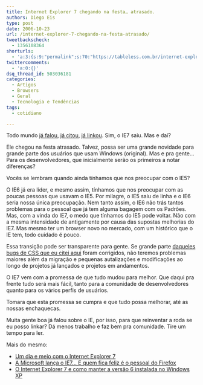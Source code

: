 ```yaml
---
title: Internet Explorer 7 chegando na festa… atrasado.
authors: Diego Eis
type: post
date: 2006-10-23
url: /internet-explorer-7-chegando-na-festa-atrasado/
tweetbackscheck:
  - 1356108364
shorturls:
  - 'a:3:{s:9:"permalink";s:70:"https://tableless.com.br/internet-explorer-7-chegando-na-festa-atrasado";s:7:"tinyurl";s:26:"https://tinyurl.com/3h3unmr";s:4:"isgd";s:19:"https://is.gd/gAW9De";}'
twittercomments:
  - 'a:0:{}'
dsq_thread_id: 503036181
categories:
  - Artigos
  - Browsers
  - Geral
  - Tecnologia e Tendências
tags:
  - cotidiano

---
```

Todo mundo [já falou][1], [já citou][2], [já linkou][3]. Sim, o IE7 saiu. Mas e daí?

Ele chegou na festa atrasado. Talvez, possa ser uma grande novidade para grande parte dos usuários que usam Windows (original). Mas e pra gente&#8230; Para os desenvolvedores, que inicialmente serão os primeiros a notar diferenças?

Vocês se lembram quando ainda tínhamos que nos preocupar com o IE5?
  
O IE6 já era líder, e mesmo assim, tínhamos que nos preocupar com as poucas pessoas que usavam o IE5. Por milagre, o IE5 saiu de linha e o IE6 seria nossa única preocupação. Nem tanto assim, o IE6 não trás tantos problemas para o pessoal que já tem alguma bagagem com os Padrões. Mas, com a vinda do IE7, o medo que tínhamos do IE5 pode voltar. Não com a mesma intensidade de antigamente por causa das supostas melhorias do IE7. Mas mesmo ter um browser novo no mercado, com um histórico que o IE tem, todo cuidado é pouco.

Essa transição pode ser transparente para gente. Se grande parte [daqueles bugs de CSS que eu citei aqui][4] foram corrigidos, não teremos problemas maiores além da migração e pequenas autalizações e modificações ao longo de projetos já lançados e projetos em andamentos.

O IE7 vem com a promessa de que tudo mudou para melhor. Que daqui pra frente tudo será mais fácil, tanto para a comunidade de desenvolvedores quanto para os vários perfis de usuários.
  
Tomara que esta promessa se cumpra e que tudo possa melhorar, até as nossas enchaquecas.

Muita gente boa já falou sobre o IE, por isso, para que reinventar a roda se eu posso linkar? Dá menos trabalho e faz bem pra comunidade. Tire um tempo para ler.

Mais do mesmo:

  * [Um dia e meio com o Internet Explorer 7][1]
  * [A Microsoft lança o IE7&#8230; E quem fica feliz é o pessoal do Firefox][2]
  * [O Internet Explorer 7 e como manter a versão 6 instalada no Windows XP][3]

 [1]: https://brunotorres.net/2006/10/20/um-dia-e-meio-com-o-internet-explorer-7
 [2]: https://brunotorres.net/2006/10/19/microsoft-lanca-ie7
 [3]: https://www.revolucao.etc.br/archives/o-internet-explorer-7-e-como-manter-a-versao-6-instalada-no-windows-xp/
 [4]: https://tableless.com.br/mudancas-no-ie7